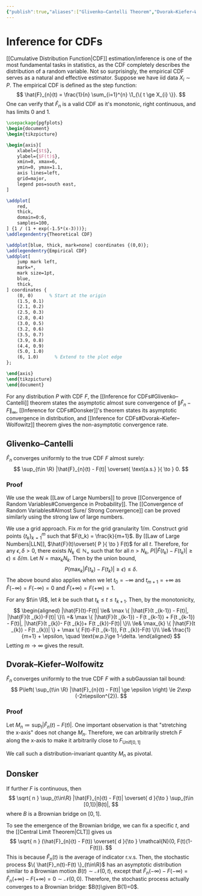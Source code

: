```yaml
---
{"publish":true,"aliases":["Glivenko–Cantelli Theorem","Dvorak–Kiefer–Wolfowitz Theorem","DKW","CDF Inference","Donsker"],"title":"Inference for CDFs","created":"2025-07-23T02:31:36","modified":"2025-07-23T18:31:27","cssclasses":"","state":"done","sup":["[[Statistics]]"],"type":"note"}
---
```



# Inference for CDFs

[[Cumulative Distribution Function\|CDF]] estimation/inference is one of the most fundamental tasks in statistics, as the CDF completely describes the distribution of a random variable. Not so surprisingly, the empirical CDF serves as a natural and effective estimator.
Suppose we have iid data $X_{i} \sim P$. The empirical CDF is defined as the step function:
$$
\hat{F}_{n}(t) = \frac{1}{n} \sum_{i=1}^{n} \1_{\{ t \ge X_{i} \}}.
$$
One can verify that $\hat{F}_{n}$ is a valid CDF as it's monotonic, right continuous, and has limits $0$ and $1$.

```tikz
\usepackage{pgfplots}
\begin{document}
\begin{tikzpicture}

\begin{axis}[
    xlabel={$t$},
    ylabel={$F(t)$},
    xmin=0, xmax=6,
    ymin=0, ymax=1.1,
    axis lines=left,
    grid=major,
    legend pos=south east,
]

\addplot[
    red,
    thick,
    domain=0:6,
    samples=100,
] {1 / (1 + exp(-1.5*(x-3)))};
\addlegendentry{Theoretical CDF}

\addplot[blue, thick, mark=none] coordinates {(0,0)};
\addlegendentry{Empirical CDF}
\addplot[
    jump mark left,
    mark=*,
    mark size=1pt,
    blue,
    thick,
] coordinates {
    (0, 0)      % Start at the origin
    (1.5, 0.1)
    (2.1, 0.2)
    (2.5, 0.3)
    (2.8, 0.4)
    (3.0, 0.5)
    (3.2, 0.6)
    (3.5, 0.7)
    (3.9, 0.8)
    (4.4, 0.9)
    (5.0, 1.0)
    (6, 1.0)      % Extend to the plot edge
};

\end{axis}
\end{tikzpicture}
\end{document}
```

For any distribution $P$ with CDF $F$, the [[Inference for CDFs#Glivenko–Cantelli]] theorem states the asymptotic almost sure convergence of $\|\hat{F}_{n}-F\|_{\infty }$, [[Inference for CDFs#Donsker]]'s theorem states its asymptotic convergence in distribution, and [[Inference for CDFs#Dvorak–Kiefer–Wolfowitz]] theorem gives the non-asymptotic convergence rate.

## Glivenko–Cantelli

$\hat{F}_{n}$ converges uniformly to the true CDF $F$ almost surely:
$$
\sup_{t\in \R} |\hat{F}_{n}(t) - F(t)| \overset{ \text{a.s.} }{ \to } 0.
$$

### Proof

We use the weak [[Law of Large Numbers]] to prove [[Convergence of Random Variables#Convergence in Probability]]. The [[Convergence of Random Variables#Almost Sure/ Strong Convergence]] can be proved similarly using the strong law of large numbers.

We use a grid approach. Fix $m$ for the grid granularity $1 /m$. Construct grid points $\{ t_k \}_{k=1}^{m}$ such that $F(t_k) = \frac{k}{m+1}$. By [[Law of Large Numbers\|LLN]], $\hat{F}(t)\overset{ P }{ \to } F(t)$ for all $t$. Therefore, for any $\epsilon,\delta >0$, there exists $N_{k} \in \mathbb{N}_{+}$ such that for all $n > N_{k}$, $P(|\hat{F}(t_{k}) - F(t_{k})| \ge \epsilon) \le \delta /m$. Let $N = \max_{k} N_{k}$. Then by the union bound,
$$
P(\max_{k}|\hat{F}(t _{k}) - F(t _{k})| \ge \epsilon) \le \delta.
$$
The above bound also applies when we let $t_{0}=-\infty$ and $t _{m+1}=+\infty$ as $\hat{F}(-\infty)=F(-\infty)=0$ and $\hat{F}(+\infty)=F(+\infty)=1$.

For any $t\in \R$, let $k$ be such that $t_k \le t \le t_{k+1}$. Then, by the monotonicity,
$$
\begin{aligned}
|\hat{F}(t)-F(t)| \le& \max \{ |\hat{F}(t _{k-1}) - F(t)|, |\hat{F}(t _{k})-F(t)| \}\\
=& \max \{ |\hat{F}(t _{k-1}) - F(t _{k-1}) + F(t _{k-1}) - F(t)|, |\hat{F}(t _{k})- F(t _{k})+ F(t _{k})-F(t)| \}\\
\le& \max_{k} \{ |\hat{F}(t _{k}) - F(t _{k})| \} + \max \{ F(t)-F(t _{k-1}), F(t _{k})-F(t) \}\\
\le& \frac{1}{m+1} + \epsilon, \quad \text{w.p.}\ge 1-\delta.
\end{aligned}
$$
Letting $m\to \infty$ gives the result.



## Dvorak–Kiefer–Wolfowitz

$\hat{F}_{n}$ converges uniformly to the true CDF $F$ with a subGaussian tail bound:
$$
P\left( \sup_{t\in \R} |\hat{F}_{n}(t) - F(t)| \ge \epsilon \right) \le 2\exp (-2n\epsilon^{2}).
$$

### Proof

Let $M_{n}\coloneqq \sup_{t}|\hat{F}_{n}(t)-F(t)|$. One important observation is that "stretching the x-axis" does not change $M_{n}$. Therefore, we can arbitrarily stretch $F$ along the x-axis to make it arbitrarily close to $F_{\mathrm{Unif}[0,1]}$



We call such a distribution-invariant quantity $M_{n}$ as pivotal.

## Donsker

If further $F$ is continuous, then
$$
\sqrt{ n } \sup_{t\in\R} |\hat{F}_{n}(t) - F(t)| \overset{ d }{\to } \sup_{t\in [0,1]}|B(t)|,
$$
where $B$ is a Brownian bridge on $[0,1]$.

To see the emergence of the Brownian bridge, we can fix a specific $t$, and the [[Central Limit Theorem\|CLT]] gives us
$$
\sqrt{ n } (\hat{F}_{n}(t) - F(t)) \overset{ d }{\to } \mathcal{N}(0, F(t)(1-F(t))).
$$
This is because $\hat{F}_{n}(t)$ is the average of indicator r.v.s.
Then, the stochastic process $\{ \hat{F}_n(t)-F(t) \}_{t\in\R}$ has an asymptotic distribution similar to a Brownian motion $B(t) \sim \mathcal{N}(0,t)$, except that $\hat{F}_n(-\infty)- F(-\infty) = \hat{F}_n(+\infty)-F(+\infty) = 0 \sim \mathcal{N}(0,0)$.
Therefore, the stochastic process actually converges to a Brownian bridge: $B(t)\given B(1)=0$.
